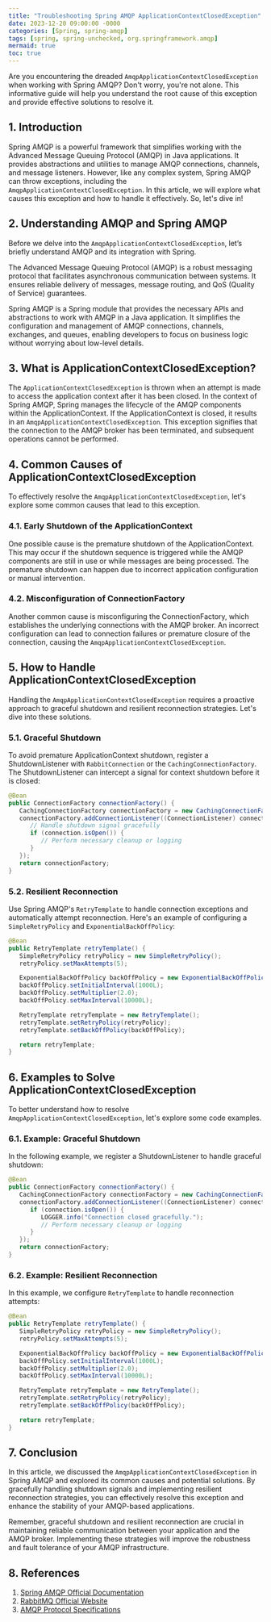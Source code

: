 ```yaml
---
title: "Troubleshooting Spring AMQP ApplicationContextClosedException"
date: 2023-12-20 09:00:00 -0000
categories: [Spring, spring-amqp]
tags: [spring, spring-unchecked, org.springframework.amqp]
mermaid: true
toc: true
---
```



Are you encountering the dreaded `AmqpApplicationContextClosedException` when working with Spring AMQP? Don't worry, you're not alone. This informative guide will help you understand the root cause of this exception and provide effective solutions to resolve it.

## 1. Introduction

Spring AMQP is a powerful framework that simplifies working with the Advanced Message Queuing Protocol (AMQP) in Java applications. It provides abstractions and utilities to manage AMQP connections, channels, and message listeners. However, like any complex system, Spring AMQP can throw exceptions, including the `AmqpApplicationContextClosedException`. In this article, we will explore what causes this exception and how to handle it effectively. So, let's dive in!

## 2. Understanding AMQP and Spring AMQP

Before we delve into the `AmqpApplicationContextClosedException`, let’s briefly understand AMQP and its integration with Spring.

The Advanced Message Queuing Protocol (AMQP) is a robust messaging protocol that facilitates asynchronous communication between systems. It ensures reliable delivery of messages, message routing, and QoS (Quality of Service) guarantees. 

Spring AMQP is a Spring module that provides the necessary APIs and abstractions to work with AMQP in a Java application. It simplifies the configuration and management of AMQP connections, channels, exchanges, and queues, enabling developers to focus on business logic without worrying about low-level details.

## 3. What is ApplicationContextClosedException?

The `ApplicationContextClosedException` is thrown when an attempt is made to access the application context after it has been closed. In the context of Spring AMQP, Spring manages the lifecycle of the AMQP components within the ApplicationContext. If the ApplicationContext is closed, it results in an `AmqpApplicationContextClosedException`. This exception signifies that the connection to the AMQP broker has been terminated, and subsequent operations cannot be performed.

## 4. Common Causes of ApplicationContextClosedException

To effectively resolve the `AmqpApplicationContextClosedException`, let's explore some common causes that lead to this exception.

### 4.1. Early Shutdown of the ApplicationContext

One possible cause is the premature shutdown of the ApplicationContext. This may occur if the shutdown sequence is triggered while the AMQP components are still in use or while messages are being processed. The premature shutdown can happen due to incorrect application configuration or manual intervention.

### 4.2. Misconfiguration of ConnectionFactory

Another common cause is misconfiguring the ConnectionFactory, which establishes the underlying connections with the AMQP broker. An incorrect configuration can lead to connection failures or premature closure of the connection, causing the `AmqpApplicationContextClosedException`.

## 5. How to Handle ApplicationContextClosedException

Handling the `AmqpApplicationContextClosedException` requires a proactive approach to graceful shutdown and resilient reconnection strategies. Let's dive into these solutions.

### 5.1. Graceful Shutdown

To avoid premature ApplicationContext shutdown, register a ShutdownListener with `RabbitConnection` or the `CachingConnectionFactory`. The ShutdownListener can intercept a signal for context shutdown before it is closed:

```java
@Bean
public ConnectionFactory connectionFactory() {
   CachingConnectionFactory connectionFactory = new CachingConnectionFactory();
   connectionFactory.addConnectionListener((ConnectionListener) connection -> {
      // Handle shutdown signal gracefully
      if (connection.isOpen()) {
         // Perform necessary cleanup or logging
      }
   });
   return connectionFactory;
}
```

### 5.2. Resilient Reconnection

Use Spring AMQP's `RetryTemplate` to handle connection exceptions and automatically attempt reconnection. Here's an example of configuring a `SimpleRetryPolicy` and `ExponentialBackOffPolicy`:

```java
@Bean
public RetryTemplate retryTemplate() {
   SimpleRetryPolicy retryPolicy = new SimpleRetryPolicy();
   retryPolicy.setMaxAttempts(5);

   ExponentialBackOffPolicy backOffPolicy = new ExponentialBackOffPolicy();
   backOffPolicy.setInitialInterval(1000L);
   backOffPolicy.setMultiplier(2.0);
   backOffPolicy.setMaxInterval(10000L);

   RetryTemplate retryTemplate = new RetryTemplate();
   retryTemplate.setRetryPolicy(retryPolicy);
   retryTemplate.setBackOffPolicy(backOffPolicy);

   return retryTemplate;
}
```

## 6. Examples to Solve ApplicationContextClosedException

To better understand how to resolve `AmqpApplicationContextClosedException`, let's explore some code examples.

### 6.1. Example: Graceful Shutdown

In the following example, we register a ShutdownListener to handle graceful shutdown:

```java
@Bean
public ConnectionFactory connectionFactory() {
   CachingConnectionFactory connectionFactory = new CachingConnectionFactory();
   connectionFactory.addConnectionListener((ConnectionListener) connection -> {
      if (connection.isOpen()) {
         LOGGER.info("Connection closed gracefully.");
         // Perform necessary cleanup or logging
      }
   });
   return connectionFactory;
}
```

### 6.2. Example: Resilient Reconnection

In this example, we configure `RetryTemplate` to handle reconnection attempts:

```java
@Bean
public RetryTemplate retryTemplate() {
   SimpleRetryPolicy retryPolicy = new SimpleRetryPolicy();
   retryPolicy.setMaxAttempts(5);

   ExponentialBackOffPolicy backOffPolicy = new ExponentialBackOffPolicy();
   backOffPolicy.setInitialInterval(1000L);
   backOffPolicy.setMultiplier(2.0);
   backOffPolicy.setMaxInterval(10000L);

   RetryTemplate retryTemplate = new RetryTemplate();
   retryTemplate.setRetryPolicy(retryPolicy);
   retryTemplate.setBackOffPolicy(backOffPolicy);

   return retryTemplate;
}
```

## 7. Conclusion

In this article, we discussed the `AmqpApplicationContextClosedException` in Spring AMQP and explored its common causes and potential solutions. By gracefully handling shutdown signals and implementing resilient reconnection strategies, you can effectively resolve this exception and enhance the stability of your AMQP-based applications.

Remember, graceful shutdown and resilient reconnection are crucial in maintaining reliable communication between your application and the AMQP broker. Implementing these strategies will improve the robustness and fault tolerance of your AMQP infrastructure.

## 8. References

1. [Spring AMQP Official Documentation](https://docs.spring.io/spring-amqp/docs/)
2. [RabbitMQ Official Website](https://www.rabbitmq.com/)
3. [AMQP Protocol Specifications](https://www.amqp.org/resources/specifications)
